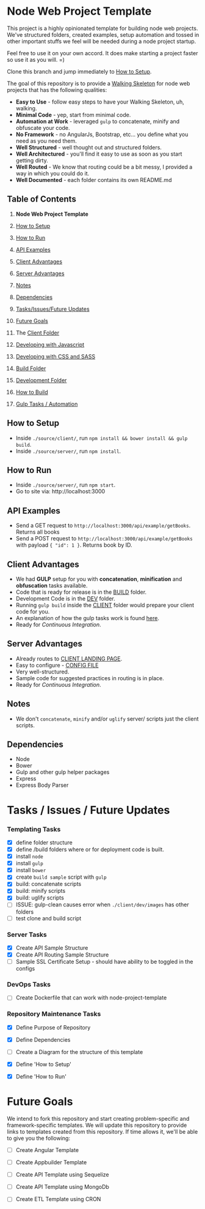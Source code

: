 # Node Web Project Template
This project is a highly opinionated template for building node web projects. We've structured folders, created examples, setup automation and tossed in other important stuffs we feel will be needed during a node project startup. 

Feel free to use it on your own accord. It does make starting a project faster so use it as you will. =)

Clone this branch and jump immediately to [How to Setup](https://github.com/RedTint/node-web-project-template#how-to-setup).

The goal of this repository is to provide a [Walking Skeleton](http://c2.com/cgi/wiki?WalkingSkeleton) for node web projects that has the following qualities:

* **Easy to Use** - follow easy steps to have your Walking Skeleton, uh, walking.
* **Minimal Code** - yep, start from minimal code.
* **Automation at Work** - leveraged `gulp` to concatenate, minify and obfuscate your code.
* **No Framework** - no AngularJs, Bootstrap, etc... you define what you need as you need them.
* **Well Structured** - well thought out and structured folders.
* **Well Architectured** - you'll find it easy to use as soon as you start getting dirty.
* **Well Routed** - We know that routing could be a bit messy, I provided a way in which you could do it.
* **Well Documented** - each folder contains its own README.md

## Table of Contents
1. **Node Web Project Template**

  1. [How to Setup](https://github.com/RedTint/node-web-project-template#how-to-setup)

  2. [How to Run](https://github.com/RedTint/node-web-project-template#how-to-run)

  3. [API Examples](https://github.com/RedTint/node-web-project-template#api-examples)
  
  4. [Client Advantages](https://github.com/RedTint/node-web-project-template#client-advantages)

  5. [Server Advantages](https://github.com/RedTint/node-web-project-template#server-advantages)

  6. [Notes](https://github.com/RedTint/node-web-project-template#notes)

  7. [Dependencies](https://github.com/RedTint/node-web-project-template#dependencies)

  8. [Tasks/Issues/Future Updates](https://github.com/RedTint/node-web-project-template#tasks--issues--future-updates)

  9. [Future Goals](https://github.com/RedTint/node-web-project-template#future-goals)

2. The [Client Folder](https://github.com/RedTint/node-web-project-template/tree/master/source/client)

  1. [Developing with Javascript](https://github.com/RedTint/node-web-project-template/tree/master/source/client#developing-with-javascript)

  2. [Developing with CSS and SASS](https://github.com/RedTint/node-web-project-template/tree/master/source/client#developing-with-css-and-sass)

  3. [Build Folder](https://github.com/RedTint/node-web-project-template/tree/master/source/client#build-folder)

  4. [Development Folder](https://github.com/RedTint/node-web-project-template/tree/master/source/client#development-folder)

  5. [How to Build](https://github.com/RedTint/node-web-project-template/tree/master/source/client#how-to-build)

  6. [Gulp Tasks / Automation](https://github.com/RedTint/node-web-project-template/tree/master/source/client#gulp-tasks--automation)

## How to Setup
- Inside `./source/client/`, run `npm install && bower install && gulp build`.
- Inside `./source/server/`, run `npm install`.


## How to Run
- Inside `./source/server/`, run `npm start`.
- Go to site via: http://localhost:3000


## API Examples
- Send a GET request to `http://localhost:3000/api/example/getBooks`. Returns all books
- Send a POST request to `http://localhost:3000/api/example/getBooks` with payload `{ "id": 1 }`. Returns book by ID.


## Client Advantages
- We had **GULP** setup for you with **concatenation**, **minification** and **obfuscation** tasks available.
- Code that is ready for release is in the [BUILD](./source/client/build) folder.
- Development Code is in the [DEV](./source/client/dev) folder.
- Running `gulp build` inside the [CLIENT](./source/client) folder would prepare your client code for you.
- An explanation of how the gulp tasks work is found [here](./source/client/README.md).
- Ready for *Continuous Integration*.


## Server Advantages
- Already routes to [CLIENT LANDING PAGE](./source/client/dev/index.html).
- Easy to configure - [CONFIG FILE](./source/server/configs/config.json)
- Very well-structured.
- Sample code for suggested practices in routing is in place.
- Ready for *Continuous Integration*.

## Notes
- We don't `concatenate`, `minify` and/or `uglify` server/ scripts just the client scripts.

## Dependencies
- Node
- Bower
- Gulp and other gulp helper packages
- Express
- Express Body Parser

# Tasks / Issues / Future Updates

### Templating Tasks

- [x] define folder structure
- [x] define /build folders where or for deployment code is built.
- [x] install `node`
- [x] install `gulp`
- [x] install `bower` 
- [x] create `build sample` script with `gulp`
- [x] build: concatenate scripts
- [x] build: minify scripts
- [x] build: uglify scripts
- [ ] ISSUE: gulp-clean causes error when `./client/dev/images` has other folders
- [ ] test clone and build script

### Server Tasks

- [x] Create API Sample Structure
- [x] Create API Routing Sample Structure
- [ ] Sample SSL Certificate Setup - should have ability to be toggled in the configs

### DevOps Tasks

- [ ] Create Dockerfile that can work with node-project-template

### Repository Maintenance Tasks

- [x] Define Purpose of Repository
- [x] Define Dependencies
- [ ] Create a Diagram for the structure of this template
- [x] Define 'How to Setup'
- [x] Define 'How to Run'


# Future Goals
We intend to fork this repository and start creating problem-specific and framework-specific templates. We will update this repository to provide links to templates created from this repository. If time allows it, we'll be able to give you the following:

- [ ] Create Angular Template
- [ ] Create Appbuilder Template
- [ ] Create API Template using Sequelize
- [ ] Create API Template using MongoDb
- [ ] Create ETL Template using CRON

